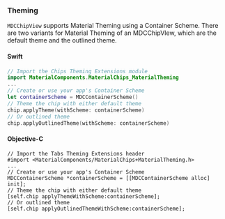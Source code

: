 ### Theming

 `MDCChipView` supports Material Theming using a Container Scheme.
There are two variants for Material Theming of an MDCChipVIew, which are the default theme
and the outlined theme.

 <!--<div class="material-code-render" markdown="1">-->

 #### Swift

 ```swift
// Import the Chips Theming Extensions module
import MaterialComponents.MaterialChips_MaterialTheming
 ...
 // Create or use your app's Container Scheme
let containerScheme = MDCContainerScheme()
 // Theme the chip with either default theme
chip.applyTheme(withScheme: containerScheme)
 // Or outlined theme
chip.applyOutlinedTheme(withScheme: containerScheme)
```

 #### Objective-C

 ```objc
// Import the Tabs Theming Extensions header
#import <MaterialComponents/MaterialChips+MaterialTheming.h>
 ...
 // Create or use your app's Container Scheme
MDCContainerScheme *containerScheme = [[MDCContainerScheme alloc] init];
 // Theme the chip with either default theme
[self.chip applyThemeWithScheme:containerScheme];
 // Or outlined theme
[self.chip applyOutlinedThemeWithScheme:containerScheme];
```

<!--</div>-->
